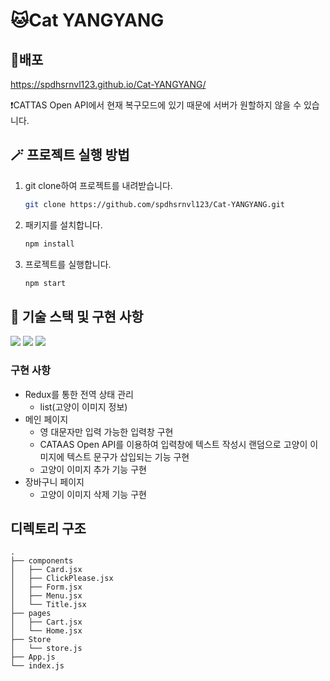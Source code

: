# 🐱Cat YANGYANG

## 🚀배포
https://spdhsrnvl123.github.io/Cat-YANGYANG/

❗️CATTAS Open API에서 현재 복구모드에 있기 때문에 서버가 원할하지 않을 수 있습니다.

## 🪄 프로젝트 실행 방법
1. git clone하여 프로젝트를 내려받습니다.
    ```bash
    git clone https://github.com/spdhsrnvl123/Cat-YANGYANG.git
    ```
2. 패키지를 설치합니다.
    ```bash
    npm install
    ```
3. 프로젝트를 실행합니다.
    ```bash
    npm start
    ```

## 🧰 기술 스택 및 구현 사항
<img src="https://img.shields.io/badge/react-61DAFB?style=for-the-badge&logo=react&logoColor=black"> <img src="https://img.shields.io/badge/redux-764ABC?style=for-the-badge&logo=redux&logoColor=black"> <img src="https://img.shields.io/badge/styled--components-DB7093?style=for-the-badge&logo=styled components&logoColor=black">

### 구현 사항
- Redux를 통한 전역 상태 관리
    - list(고양이 이미지 정보)
- 메인 페이지
    - 영 대문자만 입력 가능한 입력창 구현
    - CATAAS Open API를 이용하여 입력창에 텍스트 작성시 랜덤으로 고양이 이미지에 텍스트 문구가 삽입되는 기능 구현
    - 고양이 이미지 추가 기능 구현
- 장바구니 페이지
    - 고양이 이미지 삭제 기능 구현

## 디렉토리 구조
```
.
├── components
│   ├── Card.jsx
│   ├── ClickPlease.jsx
│   ├── Form.jsx
│   ├── Menu.jsx
│   └── Title.jsx
├── pages
│   ├── Cart.jsx
│   └── Home.jsx
├── Store
│   └── store.js
├── App.js
└── index.js
```

